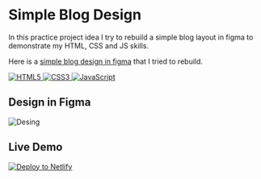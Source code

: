 # Simple Blog Design
In this practice project idea I try to rebuild a simple blog layout in figma to demonstrate my HTML, CSS and JS skills.

Here is a [simple blog design in figma](https://www.figma.com/file/nh0V05z3NB87ue9v5PcO3R/writings.dev?type=design&node-id=0%3A1&t=2iQplaIojU3ydAfW-1) that I tried to rebuild.

<a href="https://html.spec.whatwg.org/" target="_blank">
  <img src="https://img.shields.io/badge/HTML-5-orange?style=flat-square&logo=html5&logoColor=white" alt="HTML5">
</a>
<a href="https://www.w3.org/Style/CSS/" target="_blank">
  <img src="https://img.shields.io/badge/CSS-3-blue?style=flat-square&logo=css3&logoColor=white" alt="CSS3">
</a>
<a href="https://developer.mozilla.org/en-US/docs/Web/JavaScript" target="_blank">
  <img src="https://img.shields.io/badge/JavaScript-ES6-yellow?style=flat-square&logo=javascript&logoColor=white" alt="JavaScript">
</a>

## Design in Figma 
<img src="https://media.discordapp.net/attachments/1077747221640003681/1111412200129708153/writings.dev.png" alt="Desing">

## Live Demo
<a href="https://app.netlify.com/start/deploy?repository=https://github.com/USERNAME/REPO_NAME" target="_blank">
  <img src="https://www.netlify.com/img/deploy/button.svg" alt="Deploy to Netlify">
</a>
